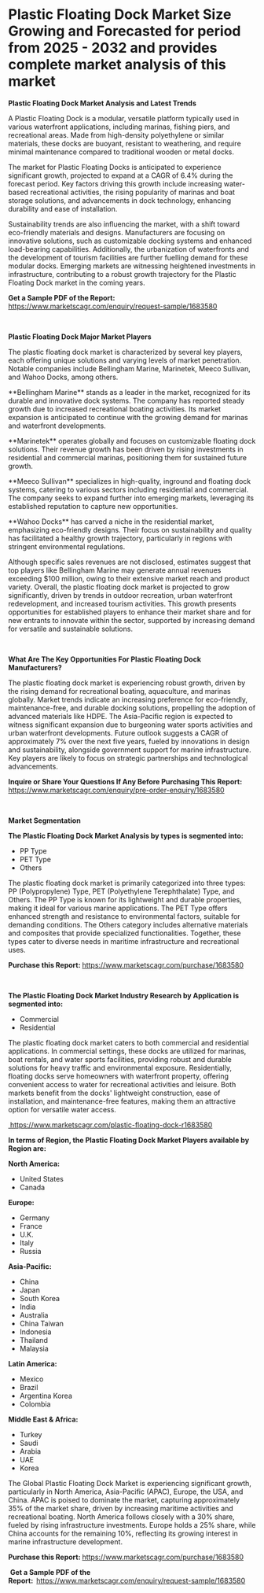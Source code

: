 <p><h1>Plastic Floating Dock Market Size Growing and Forecasted for period from 2025 - 2032 and provides complete market analysis of this market</h1></p><p><strong>Plastic Floating Dock Market Analysis and Latest Trends</strong></p>
<p><p>A Plastic Floating Dock is a modular, versatile platform typically used in various waterfront applications, including marinas, fishing piers, and recreational areas. Made from high-density polyethylene or similar materials, these docks are buoyant, resistant to weathering, and require minimal maintenance compared to traditional wooden or metal docks.</p><p>The market for Plastic Floating Docks is anticipated to experience significant growth, projected to expand at a CAGR of 6.4% during the forecast period. Key factors driving this growth include increasing water-based recreational activities, the rising popularity of marinas and boat storage solutions, and advancements in dock technology, enhancing durability and ease of installation. </p><p>Sustainability trends are also influencing the market, with a shift toward eco-friendly materials and designs. Manufacturers are focusing on innovative solutions, such as customizable docking systems and enhanced load-bearing capabilities. Additionally, the urbanization of waterfronts and the development of tourism facilities are further fuelling demand for these modular docks. Emerging markets are witnessing heightened investments in infrastructure, contributing to a robust growth trajectory for the Plastic Floating Dock market in the coming years.</p></p>
<p><strong>Get a Sample PDF of the Report:&nbsp;</strong> <a href="https://www.marketscagr.com/enquiry/request-sample/1683580?utm_campaign=2485&utm_medium=2&utm_source=Github&utm_content=ia&utm_term=16042025&utm_id=plastic-floating-dock">https://www.marketscagr.com/enquiry/request-sample/1683580</a></p>
<p>&nbsp;</p>
<p><strong>Plastic Floating Dock Major Market Players</strong></p>
<p><p>The plastic floating dock market is characterized by several key players, each offering unique solutions and varying levels of market penetration. Notable companies include Bellingham Marine, Marinetek, Meeco Sullivan, and Wahoo Docks, among others.</p><p>**Bellingham Marine** stands as a leader in the market, recognized for its durable and innovative dock systems. The company has reported steady growth due to increased recreational boating activities. Its market expansion is anticipated to continue with the growing demand for marinas and waterfront developments.</p><p>**Marinetek** operates globally and focuses on customizable floating dock solutions. Their revenue growth has been driven by rising investments in residential and commercial marinas, positioning them for sustained future growth.</p><p>**Meeco Sullivan** specializes in high-quality, inground and floating dock systems, catering to various sectors including residential and commercial. The company seeks to expand further into emerging markets, leveraging its established reputation to capture new opportunities.</p><p>**Wahoo Docks** has carved a niche in the residential market, emphasizing eco-friendly designs. Their focus on sustainability and quality has facilitated a healthy growth trajectory, particularly in regions with stringent environmental regulations.</p><p>Although specific sales revenues are not disclosed, estimates suggest that top players like Bellingham Marine may generate annual revenues exceeding $100 million, owing to their extensive market reach and product variety. Overall, the plastic floating dock market is projected to grow significantly, driven by trends in outdoor recreation, urban waterfront redevelopment, and increased tourism activities. This growth presents opportunities for established players to enhance their market share and for new entrants to innovate within the sector, supported by increasing demand for versatile and sustainable solutions.</p></p>
<p>&nbsp;</p>
<p><strong>What Are The Key Opportunities For Plastic Floating Dock Manufacturers?</strong></p>
<p><p>The plastic floating dock market is experiencing robust growth, driven by the rising demand for recreational boating, aquaculture, and marinas globally. Market trends indicate an increasing preference for eco-friendly, maintenance-free, and durable docking solutions, propelling the adoption of advanced materials like HDPE. The Asia-Pacific region is expected to witness significant expansion due to burgeoning water sports activities and urban waterfront developments. Future outlook suggests a CAGR of approximately 7% over the next five years, fueled by innovations in design and sustainability, alongside government support for marine infrastructure. Key players are likely to focus on strategic partnerships and technological advancements.</p></p>
<p><strong>Inquire or Share Your Questions If Any Before Purchasing This Report:</strong> <a href="https://www.marketscagr.com/enquiry/pre-order-enquiry/1683580?utm_campaign=2485&utm_medium=2&utm_source=Github&utm_content=ia&utm_term=16042025&utm_id=plastic-floating-dock">https://www.marketscagr.com/enquiry/pre-order-enquiry/1683580</a></p>
<p>&nbsp;</p>
<p><strong>Market Segmentation</strong></p>
<p><strong>The Plastic Floating Dock Market Analysis by types is segmented into:</strong></p>
<p><ul><li>PP Type</li><li>PET Type</li><li>Others</li></ul></p>
<p><p>The plastic floating dock market is primarily categorized into three types: PP (Polypropylene) Type, PET (Polyethylene Terephthalate) Type, and Others. The PP Type is known for its lightweight and durable properties, making it ideal for various marine applications. The PET Type offers enhanced strength and resistance to environmental factors, suitable for demanding conditions. The Others category includes alternative materials and composites that provide specialized functionalities. Together, these types cater to diverse needs in maritime infrastructure and recreational uses.</p></p>
<p><strong>Purchase this Report:&nbsp;</strong><a href="https://www.marketscagr.com/purchase/1683580?utm_campaign=2485&utm_medium=2&utm_source=Github&utm_content=ia&utm_term=16042025&utm_id=plastic-floating-dock">https://www.marketscagr.com/purchase/1683580</a></p>
<p>&nbsp;</p>
<p><strong>The Plastic Floating Dock Market Industry Research by Application is segmented into:</strong></p>
<p><ul><li>Commercial</li><li>Residential</li></ul></p>
<p><p>The plastic floating dock market caters to both commercial and residential applications. In commercial settings, these docks are utilized for marinas, boat rentals, and water sports facilities, providing robust and durable solutions for heavy traffic and environmental exposure. Residentially, floating docks serve homeowners with waterfront property, offering convenient access to water for recreational activities and leisure. Both markets benefit from the docks' lightweight construction, ease of installation, and maintenance-free features, making them an attractive option for versatile water access.</p></p>
<p><a href="https://www.marketscagr.com/plastic-floating-dock-r1683580?utm_campaign=2485&utm_medium=2&utm_source=Github&utm_content=ia&utm_term=16042025&utm_id=plastic-floating-dock">&nbsp;https://www.marketscagr.com/plastic-floating-dock-r1683580</a></p>
<p><strong>In terms of Region, the Plastic Floating Dock Market Players available by Region are:</strong></p>
<p>
    <p> <strong> North America: </strong>
        <ul>
            <li>United States</li>
            <li>Canada</li>
        </ul>
        </p> 
    <p> <strong> Europe: </strong>
        <ul>
            <li>Germany</li>
            <li>France</li>
            <li>U.K.</li>
            <li>Italy</li>
            <li>Russia</li>
        </ul>
        </p> 
    <p> <strong> Asia-Pacific: </strong>
        <ul>
            <li>China</li>
            <li>Japan</li>
            <li>South Korea</li>
            <li>India</li>
            <li>Australia</li>
            <li>China Taiwan</li>
            <li>Indonesia</li>
            <li>Thailand</li>
            <li>Malaysia</li>
        </ul>
        </p> 
    <p> <strong> Latin America: </strong>
        <ul>
            <li>Mexico</li>
            <li>Brazil</li>
            <li>Argentina Korea</li>
            <li>Colombia</li>
        </ul>
        </p> 
    <p> <strong> Middle East & Africa: </strong>
        <ul>
            <li>Turkey</li>
            <li>Saudi</li>
            <li>Arabia</li>
            <li>UAE</li>
            <li>Korea</li>
        </ul>
    </p>
    </p>
<p><p>The Global Plastic Floating Dock Market is experiencing significant growth, particularly in North America, Asia-Pacific (APAC), Europe, the USA, and China. APAC is poised to dominate the market, capturing approximately 35% of the market share, driven by increasing maritime activities and recreational boating. North America follows closely with a 30% share, fueled by rising infrastructure investments. Europe holds a 25% share, while China accounts for the remaining 10%, reflecting its growing interest in marine infrastructure development.</p></p>
<p><strong>Purchase this Report: </strong><a href="https://www.marketscagr.com/purchase/1683580?utm_campaign=2485&utm_medium=2&utm_source=Github&utm_content=ia&utm_term=16042025&utm_id=plastic-floating-dock">https://www.marketscagr.com/purchase/1683580</a></p>
<p>&nbsp;<strong>Get a Sample PDF of the Report:&nbsp;&nbsp;</strong><a href="https://www.marketscagr.com/enquiry/request-sample/1683580?utm_campaign=2485&utm_medium=2&utm_source=Github&utm_content=ia&utm_term=16042025&utm_id=plastic-floating-dock">https://www.marketscagr.com/enquiry/request-sample/1683580</a></p>
<p><strong></strong></p>
<p><p></p><p></p><p></p></p>